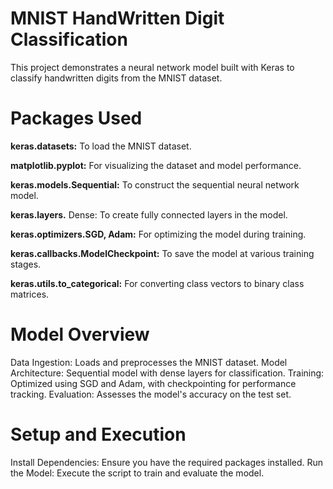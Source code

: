 # MNIST HandWritten Digit Classification
This project demonstrates a neural network model built with Keras to classify handwritten digits from the MNIST dataset.

# Packages Used
**keras.datasets:** To load the MNIST dataset.

**matplotlib.pyplot:** For visualizing the dataset and model performance.

**keras.models.Sequential:** To construct the sequential neural network model.

**keras.layers.** Dense: To create fully connected layers in the model.

**keras.optimizers.SGD, Adam:** For optimizing the model during training.

**keras.callbacks.ModelCheckpoint:** To save the model at various training stages.

**keras.utils.to_categorical:**  For converting class vectors to binary class matrices.
# Model Overview
Data Ingestion: Loads and preprocesses the MNIST dataset.
Model Architecture: Sequential model with dense layers for classification.
Training: Optimized using SGD and Adam, with checkpointing for performance tracking.
Evaluation: Assesses the model's accuracy on the test set.
# Setup and Execution
Install Dependencies: Ensure you have the required packages installed.
Run the Model: Execute the script to train and evaluate the model.
